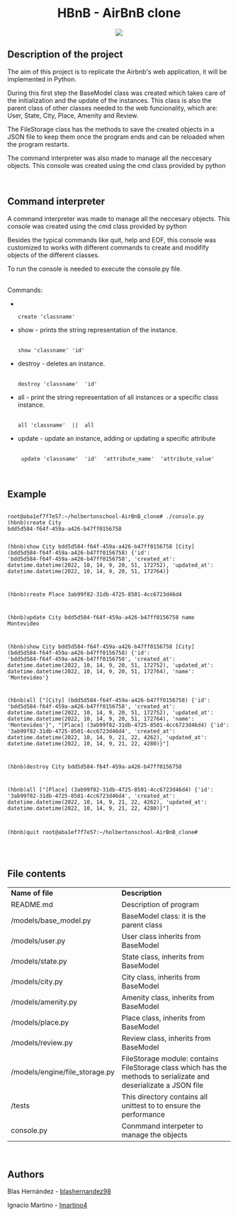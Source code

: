 <h1 align = "center"> HBnB - AirBnB clone </h1>


<p align = "center"> <img src="https://user-images.githubusercontent.com/102921918/195964129-5ceba7c0-69be-498a-ac89-41b4cd5cc210.png" /></p>

<h2> Description of the project </h2>
<p>The aim of this project is to replicate the Airbnb's web application, it will be implemented in Python.</p>
<p>During this first step the BaseModel class was created which takes care of the initialization and the update of
the instances. This class is also the parent class of other classes needed to the web funcionality, which are: User, State, City, Place, Amenity and Review.</p>
<p> The FileStorage class has the methods to save the created objects in a JSON file to keep them once the program ends and can be reloaded when the program restarts.
<p>The command interpreter was also made to manage all the neccesary objects. This console was created using the cmd class provided by python </p>
<br>

<h2> Command interpreter </h2>
<p>A command interpreter was made to manage all the neccesary objects. This console was created using the cmd class provided by python </p>
<p>Besides the typical commands like quit, help and EOF, this console was customized to works with different commands to create and modifify 
objects of the different classes.</p>
<p> To run the console is needed to execute the console.py file.</p><br>
Commands:
<ul>
<p><li><stroncreates - initialize a new class and print the corresponding id.</li><br><pre><code >create 'classname'</code></pre> </p>
<p><li>show - prints the string representation of the instance.</li><br> <pre><code>show 'classname' 'id'</code></pre></p>
<p><li>destroy - deletes an instance.</li> <br><pre><code>destroy 'classname'  'id'</code></pre> </p>
<p><li>all - print the string representation of all instances or a specific class instance.</li><br> <pre><code>all 'classname'  ||  all</pre></code></p>
<p><li>update - update an instance, adding or updating a specific attribute</li><br><pre><code> update 'classname'  'id'  'attribute_name'  'attribute_value'</code></pre></p></ul>
<br>

<h2>Example</h2>
<pre><code>
root@aba1ef7f7e57:~/holbertonschool-AirBnB_clone# ./console.py
(hbnb)create City
bdd5d584-f64f-459a-a426-b47ff0156758

(hbnb)show City bdd5d584-f64f-459a-a426-b47ff0156758
[City] (bdd5d584-f64f-459a-a426-b47ff0156758) {'id': 'bdd5d584-f64f-459a-a426-b47ff0156758', 'created_at': datetime.datetime(2022, 10, 14, 9, 20, 51, 172752), 'updated_at': datetime.datetime(2022, 10, 14, 9, 20, 51, 172764)}

(hbnb)create Place
3ab99f82-31db-4725-8501-4cc6723d46d4

(hbnb)update City bdd5d584-f64f-459a-a426-b47ff0156758 name Montevideo

(hbnb)show City bdd5d584-f64f-459a-a426-b47ff0156758
[City] (bdd5d584-f64f-459a-a426-b47ff0156758) {'id': 'bdd5d584-f64f-459a-a426-b47ff0156758', 'created_at': datetime.datetime(2022, 10, 14, 9, 20, 51, 172752), 'updated_at': datetime.datetime(2022, 10, 14, 9, 20, 51, 172764), 'name': 'Montevideo'}

(hbnb)all
["[City] (bdd5d584-f64f-459a-a426-b47ff0156758) {'id': 'bdd5d584-f64f-459a-a426-b47ff0156758', 'created_at': datetime.datetime(2022, 10, 14, 9, 20, 51, 172752), 'updated_at': datetime.datetime(2022, 10, 14, 9, 20, 51, 172764), 'name': 'Montevideo'}",
"[Place] (3ab99f82-31db-4725-8501-4cc6723d46d4) {'id': '3ab99f82-31db-4725-8501-4cc6723d46d4', 'created_at': datetime.datetime(2022, 10, 14, 9, 21, 22, 4262), 'updated_at': datetime.datetime(2022, 10, 14, 9, 21, 22, 4280)}"]

(hbnb)destroy City bdd5d584-f64f-459a-a426-b47ff0156758

(hbnb)all
["[Place] (3ab99f82-31db-4725-8501-4cc6723d46d4) {'id': '3ab99f82-31db-4725-8501-4cc6723d46d4', 'created_at': datetime.datetime(2022, 10, 14, 9, 21, 22, 4262), 'updated_at': datetime.datetime(2022, 10, 14, 9, 21, 22, 4280)}"]

(hbnb)quit
root@aba1ef7f7e57:~/holbertonschool-AirBnB_clone#
</code></pre>
<br>
<h2> File contents </h2>

<table>
<tr>
  <td><strong>Name of file</strong></td>
  <td><strong>Description</strong></td>
</tr>
<tr>
  <td>README.md</td>
  <td>Description of program</td>
</tr>
<tr>
  <td>/models/base_model.py</td>
  <td>BaseModel class: it is the parent class</td>   
</tr>
  
<tr>
  <td>/models/user.py</td>
  <td>User class inherits from BaseModel</td>   
</tr>

<tr>
  <td>/models/state.py</td>
  <td>State class, inherits from BaseModel</td>   
</tr>

<tr>
  <td>/models/city.py</td>
  <td>City class, inherits from BaseModel</td>   
</tr>
  
<tr>
  <td>/models/amenity.py</td>
  <td>Amenity class, inherits from BaseModel</td>   
</tr>

<tr>
  <td>/models/place.py</td>
  <td>Place class, inherits from BaseModel</td>   
</tr>

<tr>
  <td>/models/review.py</td>
  <td>Review class, inherits from BaseModel</td>   
</tr>

<tr>
  <td>/models/engine/file_storage.py</td>
  <td>FileStorage module: contains FileStorage class which has the methods to serializate and deserializate a JSON file</td>
  </tr>
  
  <tr>
  <td>/tests</td>
  <td>This directory contains all unittest to to ensure the performance</td>   
</tr>
  
<tr>
  <td>console.py</td>
  <td>Conmmand interpeter to manage the objects</td>   
</tr>
 
</table>
<br>
<h2> Authors </h2>
Blas Hernández - <a href="https://github.com/blashernandez98"> blashernandez98 </a></p>
Ignacio Martino - <a href="https://github.com/Imartino4"> Imartino4 </a></p>

